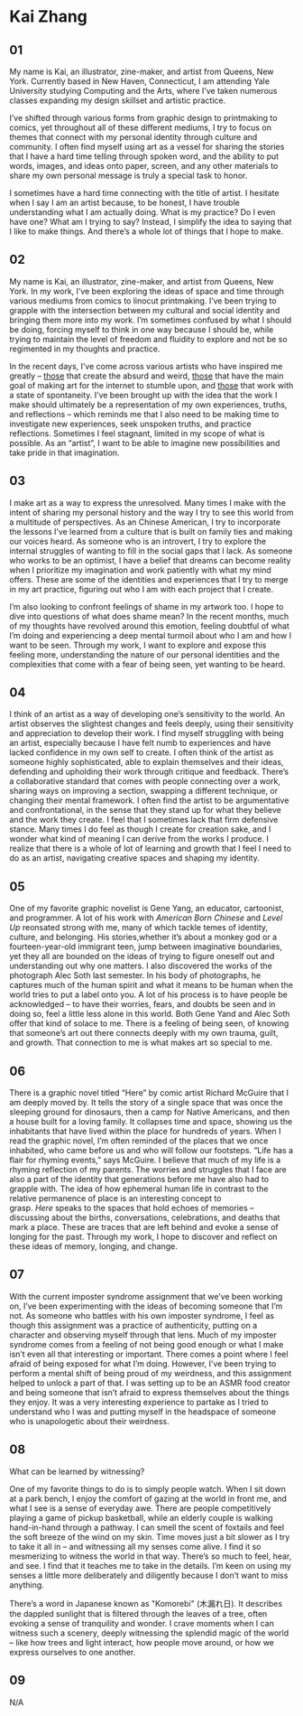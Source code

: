 # Kai Zhang

## 01

My name is Kai, an illustrator, zine-maker, and artist from Queens, New York. Currently based in New Haven, Connecticut, I am attending Yale University studying Computing and the Arts, where I’ve taken numerous classes expanding my design skillset and artistic practice.

I’ve shifted through various forms from graphic design to printmaking to comics, yet throughout all of these different mediums, I try to focus on themes that connect with my personal identity through culture and community. I often find myself using art as a vessel for sharing the stories that I have a hard time telling through spoken word, and the ability to put words, images, and ideas onto paper, screen, and any other materials to share my own personal message is truly a special task to honor.

I sometimes have a hard time connecting with the title of artist. I hesitate when I say I am an artist because, to be honest, I have trouble understanding what I am actually doing. What is my practice? Do I even have one? What am I trying to say? Instead, I simplify the idea to saying that I like to make things. And there’s a whole lot of things that I hope to make.

## 02

My name is Kai, an illustrator, zine-maker, and artist from Queens, New York. In my work, I’ve been exploring the ideas of space and time through various mediums from comics to linocut printmaking. I’ve been trying to grapple with the intersection between my cultural and social identity and bringing them more into my work. I’m sometimes confused by what I should be doing, forcing myself to think in one way because I should be, while trying to maintain the level of freedom and fluidity to explore and not be so regimented in my thoughts and practice.

In the recent days, I’ve come across various artists who have inspired me greatly – [those](https://www.itsnicethat.com/articles/chris-hoffmann-digital-art-240920) that create the absurd and weird, [those](https://www.itsnicethat.com/articles/person918x-digital-200220) that have the main goal of making art for the internet to stumble upon, and [those](https://www.itsnicethat.com/articles/patrick-kyle-220217) that work with a state of spontaneity. I’ve been brought up with the idea that the work I make should ultimately be a representation of my own experiences, truths, and reflections – which reminds me that I also need to be making time to investigate new experiences, seek unspoken truths, and practice reflections. Sometimes I feel stagnant, limited in my scope of what is possible. As an “artist”, I want to be able to imagine new possibilities and take pride in that imagination.

## 03

I make art as a way to express the unresolved. Many times I make with the intent of sharing my personal history and the way I try to see this world from a multitude of perspectives. As an Chinese American, I try to incorporate the lessons I’ve learned from a culture that is built on family ties and making our voices heard. As someone who is an introvert, I try to explore the internal struggles of wanting to fill in the social gaps that I lack. As someone who works to be an optimist, I have a belief that dreams can become reality when I prioritize my imagination and work patiently with what my mind offers. These are some of the identities and experiences that I try to merge in my art practice, figuring out who I am with each project that I create.

I’m also looking to confront feelings of shame in my artwork too. I hope to dive into questions of what does shame mean? In the recent months, much of my thoughts have revolved around this emotion, feeling doubtful of what I’m doing and experiencing a deep mental turmoil about who I am and how I want to be seen. Through my work, I want to explore and expose this feeling more, understanding the nature of our personal identities and the complexities that come with a fear of being seen, yet wanting to be heard.

## 04

I think of an artist as a way of developing one’s sensitivity to the world. An artist observes the slightest changes and feels deeply, using their sensitivity and appreciation to develop their work. I find myself struggling with being an artist, especially because I have felt numb to experiences and have lacked confidence in my own self to create. I often think of the artist as someone highly sophisticated, able to explain themselves and their ideas, defending and upholding their work through critique and feedback. There’s a collaborative standard that comes with people connecting over a work, sharing ways on improving a section, swapping a different technique, or changing their mental framework. I often find the artist to be argumentative and confrontational, in the sense that they stand up for what they believe and the work they create. I feel that I sometimes lack that firm defensive stance. Many times I do feel as though I create for creation sake, and I wonder what kind of meaning I can derive from the works I produce. I realize that there is a whole of lot of learning and growth that I feel I need to do as an artist, navigating creative spaces and shaping my identity.

## 05

One of my favorite graphic novelist is Gene Yang, an educator, cartoonist, and programmer. A lot of his work with _American Born Chinese_ and _Level Up_ reonsated strong with me, many of which tackle temes of identity, culture, and belonging. His stories,whether it’s about a monkey god or a fourteen-year-old immigrant teen, jump between imaginative boundaries, yet they all are bounded on the ideas of trying to figure oneself out and understanding out why one matters. I also discovered the works of the photograph Alec Soth last semester. In his body of photographs, he captures much of the human spirit and what it means to be human when the world tries to put a label onto you. A lot of his process is to have people be acknowledged – to have their worries, fears, and doubts be seen and in doing so, feel a little less alone in this world. Both Gene Yand and Alec Soth offer that kind of solace to me. There is a feeling of being seen, of knowing that someone’s art out there connects deeply with my own trauma, guilt, and growth. That connection to me is what makes art so special to me.

## 06

There is a graphic novel titled “Here” by comic artist Richard McGuire that I am deeply moved by. It tells the story of a single space that was once the sleeping ground for dinosaurs, then a camp for Native Americans, and then a house built for a loving family. It collapses time and space, showing us the inhabitants that have lived within the place for hundreds of years. When I read the graphic novel, I’m often reminded of the places that we once inhabited, who came before us and who will follow our footsteps. “Life has a flair for rhyming events,” says McGuire. I believe that much of my life is a rhyming reflection of my parents. The worries and struggles that I face are also a part of the identity that generations before me have also had to grapple with. The idea of how ephemeral human life in contrast to the relative permanence of place is an interesting concept to grasp. _Here_ speaks to the spaces that hold echoes of memories – discussing about the births, conversations, celebrations, and deaths that mark a place. These are traces that are left behind and evoke a sense of longing for the past. Through my work, I hope to discover and reflect on these ideas of memory, longing, and change.

## 07

With the current imposter syndrome assignment that we’ve been working on, I’ve been experimenting with the ideas of becoming someone that I’m not. As someone who battles with his own imposter syndrome, I feel as though this assignment was a practice of authenticity, putting on a character and observing myself through that lens. Much of my imposter syndrome comes from a feeling of not being good enough or what I make isn’t even all that interesting or important. There comes a point where I feel afraid of being exposed for what I’m doing. However, I’ve been trying to perform a mental shift of being proud of my weirdness, and this assignment helped to unlock a part of that. I was setting up to be an ASMR food creator and being someone that isn’t afraid to express themselves about the things they enjoy. It was a very interesting experience to partake as I tried to understand who I was and putting myself in the headspace of someone who is unapologetic about their weirdness.

## 08

What can be learned by witnessing?

One of my favorite things to do is to simply people watch. When I sit down at a park bench, I enjoy the comfort of gazing at the world in front me, and what I see is a sense of everyday awe. There are people competitively playing a game of pickup basketball, while an elderly couple is walking hand-in-hand through a pathway. I can smell the scent of foxtails and feel the soft breeze of the wind on my skin. Time moves just a bit slower as I try to take it all in – and witnessing all my senses come alive. I find it so mesmerizing to witness the world in that way. There’s so much to feel, hear, and see. I find that it teaches me to take in the details. I’m keen on using my senses a little more deliberately and diligently because I don’t want to miss anything.

There’s a word in Japanese known as "Komorebi" (木漏れ日). It describes the dappled sunlight that is filtered through the leaves of a tree, often evoking a sense of tranquility and wonder. I crave moments when I can witness such a scenery, deeply witnessing the splendid magic of the world – like how trees and light interact, how people move around, or how we express ourselves to one another.

## 09

N/A
